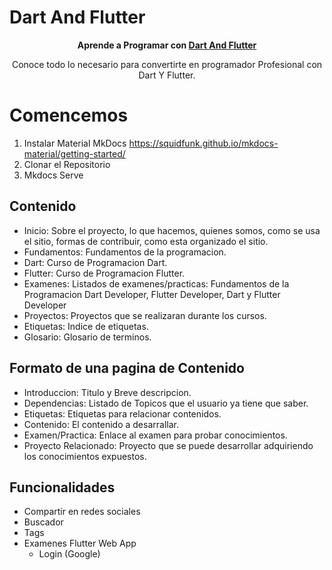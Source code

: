 # Dart And Flutter

<p align="center">
  <strong>
    Aprende a Programar con
    <a href="https://www.dartandflutter.ar/">Dart And Flutter</a>
  </strong>
</p>

<p align="center">
  Conoce todo lo necesario para convertirte en programador Profesional con Dart Y Flutter. 
</p>

# Comencemos

1. Instalar Material MkDocs https://squidfunk.github.io/mkdocs-material/getting-started/ 
2. Clonar el Repositorio
3. Mkdocs Serve

## Contenido

- Inicio: Sobre el proyecto, lo que hacemos, quienes somos, como se usa el sitio, formas de contribuir, como esta organizado el sitio.
- Fundamentos: Fundamentos de la programacion.
- Dart: Curso de Programacion Dart.
- Flutter: Curso de Programacion Flutter.
- Examenes: Listados de examenes/practicas: Fundamentos de la Programacion Dart Developer, Flutter Developer, Dart y Flutter Developer
- Proyectos: Proyectos que se realizaran durante los cursos.
- Etiquetas: Indice de etiquetas.
- Glosario: Glosario de terminos.

## Formato de una pagina de Contenido

- Introduccion: Titulo y Breve descripcion.
- Dependencias: Listado de Topicos que el usuario ya tiene que saber.
- Etiquetas: Etiquetas para relacionar contenidos.
- Contenido: El contenido a desarrallar.
- Examen/Practica: Enlace al examen para probar conocimientos.
- Proyecto Relacionado: Proyecto que se puede desarrollar adquiriendo los conocimientos expuestos.

## Funcionalidades
- Compartir en redes sociales
- Buscador
- Tags
- Examenes Flutter Web App
  - Login (Google)
